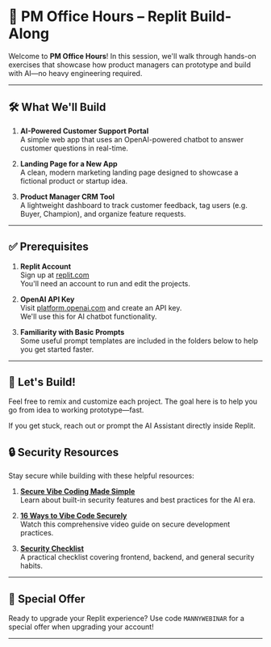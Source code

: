 # 🧪 PM Office Hours – Replit Build-Along

Welcome to **PM Office Hours**! In this session, we'll walk through hands-on exercises that showcase how product managers can prototype and build with AI—no heavy engineering required.

---

## 🛠️ What We'll Build

1. **AI-Powered Customer Support Portal**  
   A simple web app that uses an OpenAI-powered chatbot to answer customer questions in real-time.

2. **Landing Page for a New App**  
   A clean, modern marketing landing page designed to showcase a fictional product or startup idea.

3. **Product Manager CRM Tool**  
   A lightweight dashboard to track customer feedback, tag users (e.g. Buyer, Champion), and organize feature requests.

---

## ✅ Prerequisites

1. **Replit Account**  
   Sign up at [replit.com](https://replit.com)  
   You'll need an account to run and edit the projects.

2. **OpenAI API Key**  
   Visit [platform.openai.com](https://platform.openai.com/) and create an API key.  
   We'll use this for AI chatbot functionality.

3. **Familiarity with Basic Prompts**  
   Some useful prompt templates are included in the folders below to help you get started faster.


---

## 👋 Let's Build!

Feel free to remix and customize each project. The goal here is to help you go from idea to working prototype—fast.

If you get stuck, reach out or prompt the AI Assistant directly inside Replit.

## 🔒 Security Resources

Stay secure while building with these helpful resources:

1. **[Secure Vibe Coding Made Simple](https://blog.replit.com/secure-vibe-coding-made-simple)**  
   Learn about built-in security features and best practices for the AI era.

2. **[16 Ways to Vibe Code Securely](https://www.youtube.com/watch?v=0D9FMFyNBWo&feature=youtu.be)**  
   Watch this comprehensive video guide on secure development practices.

3. **[Security Checklist](https://gist.github.com/mattppal/5c01ef4447e94515a03314db1ef2403e)**  
   A practical checklist covering frontend, backend, and general security habits.

---

## 💎 Special Offer

Ready to upgrade your Replit experience? Use code `MANNYWEBINAR` for a special offer when upgrading your account!

---